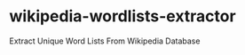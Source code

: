 wikipedia-wordlists-extractor
=============================

Extract Unique Word Lists From Wikipedia Database

